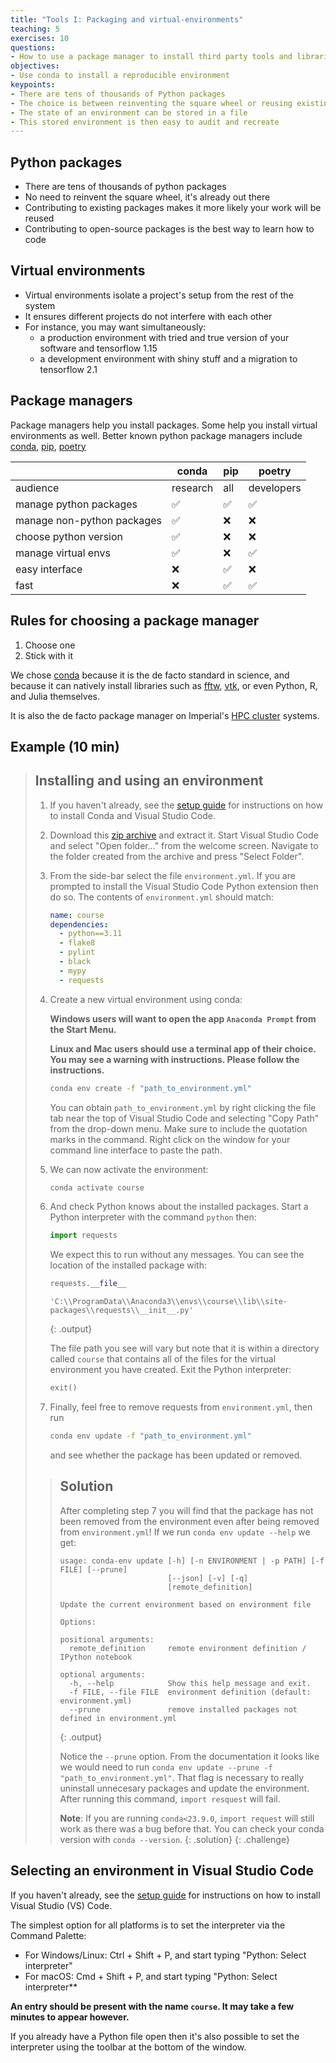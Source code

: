 ```yaml
---
title: "Tools I: Packaging and virtual-environments"
teaching: 5
exercises: 10
questions:
- How to use a package manager to install third party tools and libraries
objectives:
- Use conda to install a reproducible environment
keypoints:
- There are tens of thousands of Python packages
- The choice is between reinventing the square wheel or reusing existing work
- The state of an environment can be stored in a file
- This stored environment is then easy to audit and recreate
---
```


## Python packages

- There are tens of thousands of python packages
- No need to reinvent the square wheel, it's  already out there
- Contributing to existing packages makes it more likely your work will be
  reused
- Contributing to open-source packages is the best way to learn how to code

## Virtual environments

- Virtual environments isolate a project's setup from the rest of the system
- It ensures different projects do not interfere with each other
- For instance, you may want simultaneously:
  - a production environment with tried and true version of your software and
    tensorflow 1.15
  - a development environment with shiny stuff and a migration to tensorflow 2.1

## Package managers

Package managers help you install packages. Some help you install virtual environments
as well. Better known python package managers include
[conda](https://docs.conda.io/en/latest/), [pip](https://pip.pypa.io/en/stable/),
[poetry](https://python-poetry.org/)

|                           | conda    | pip | poetry     |
|---------------------------|----------|-----|------------|
|audience                   | research | all | developers |
|manage python packages     | ✅       | ✅  | ✅         |
|manage non-python packages | ✅       | ❌  | ❌         |
|choose python version      | ✅       | ❌  | ❌         |
|manage virtual envs        | ✅       | ❌  | ✅         |
|easy interface             | ❌       | ✅  | ❌         |
|fast                       | ❌       | ✅  | ✅         |

## Rules for choosing a package manager

1. Choose one
1. Stick with it

We chose [conda](https://docs.conda.io/en/latest/) because it is the de facto
standard in science, and because it can natively install libraries such as
[fftw](https://anaconda.org/conda-forge/fftw),
[vtk](https://anaconda.org/conda-forge/vtk), or even Python, R, and Julia
themselves.

It is also the de facto package manager on Imperial's [HPC
cluster](https://www.imperial.ac.uk/admin-services/ict/self-service/research-support/rcs/support/applications/conda/)
systems.

## Example (10 min)

> ## Installing and using an environment
>
> 1. If you haven't already, see the [setup guide](../setup) for instructions
>    on how to install Conda and Visual Studio Code.
>
> 1. Download this [zip archive](../code/course.zip) and extract it. Start Visual
>    Studio Code and select "Open folder..." from the welcome screen. Navigate
>    to the folder created from the archive and press "Select Folder".
>
> 1. From the side-bar select the file `environment.yml`. If you are prompted to
>    install the Visual Studio Code Python extension then do so. The contents of
>    `environment.yml` should match:
>
>    ```yaml
>    name: course
>    dependencies:
>      - python==3.11
>      - flake8
>      - pylint
>      - black
>      - mypy
>      - requests
>    ```
>
> 1. Create a new virtual environment using conda:
>
>    **Windows users will want to open the app `Anaconda Prompt` from the Start
>    Menu.**
>
>    **Linux and Mac users should use a terminal app of their choice. You may
>    see a warning with instructions. Please follow the instructions.**
>
>    ```bash
>    conda env create -f "path_to_environment.yml"
>    ```
>
>    You can obtain `path_to_environment.yml` by right clicking the file tab
>    near the top of Visual Studio Code and selecting "Copy Path" from the
>    drop-down menu. Make sure to include the quotation marks in the
>    command. Right click on the window for your command line interface to paste
>    the path.
>
> 1. We can now activate the environment:
>
>    ```bash
>    conda activate course
>    ```
>
> 1. And check Python knows about the installed packages. Start a Python
>    interpreter with the command `python` then:
>
>    ```python
>    import requests
>    ```
>
>    We expect this to run without any messages. You can see the location of the
>    installed package with:
>
>    ```python
>    requests.__file__
>    ```
>
>    ```
>    'C:\\ProgramData\\Anaconda3\\envs\\course\\lib\\site-packages\\requests\\__init__.py'
>    ```
>    {: .output}
>
>    The file path you see will vary but note that it is within a directory
>    called `course` that contains all of the files for the virtual environment
>    you have created. Exit the Python interpreter:
>
>    ```python
>    exit()
>    ```
>
> 1. Finally, feel free to remove requests from `environment.yml`, then run
>
>    ```bash
>    conda env update -f "path_to_environment.yml"
>    ```
>
>     and see whether the package has been updated or removed.
>
> >## Solution
> >
> > After completing step 7 you will find that the package has not been removed
> > from the environment even after being removed from `environment.yml`! If we
> > run `conda env update --help` we get:
> > ```
> > usage: conda-env update [-h] [-n ENVIRONMENT | -p PATH] [-f FILE] [--prune]
> >                         [--json] [-v] [-q]
> >                         [remote_definition]
> >
> > Update the current environment based on environment file
> >
> > Options:
> >
> > positional arguments:
> >   remote_definition     remote environment definition / IPython notebook
> >
> > optional arguments:
> >   -h, --help            Show this help message and exit.
> >   -f FILE, --file FILE  environment definition (default: environment.yml)
> >   --prune               remove installed packages not defined in environment.yml
> > ```
> > {: .output}
> >
> > Notice the `--prune` option. From the documentation it looks like we would
> > need to run `conda env update --prune -f "path_to_environment.yml"`. That
> > flag is necessary to really uninstall unnecesary packages and update the
> > environment. After running this command, `import resquest` will fail.
> >
> > **Note**: If you are running `conda<23.9.0`, `import request` will still
> > work as there was a bug before that. You can check your conda version with
> > `conda --version`.
> {: .solution}
{: .challenge}

[prune bug]: https://github.com/conda/conda/issues/7279

## Selecting an environment in Visual Studio Code

If you haven't already, see the [setup guide](../setup) for instructions on how
to install Visual Studio (VS) Code.

The simplest option for all platforms is to set the interpreter via the Command
Palette:

- For Windows/Linux: Ctrl + Shift + P, and start typing "Python: Select
  interpreter"
- For macOS: Cmd + Shift + P, and start typing "Python: Select interpreter**

**An entry should be present with the name `course`. It may take a few minutes
to appear however.**

If you already have a Python file open then it's also possible to set the
interpreter using the toolbar at the bottom of the window.
